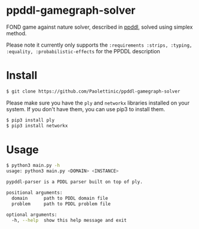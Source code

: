 # ppddl-gamegraph-solver

FOND game against nature solver, described in [ppddl](http://reports-archive.adm.cs.cmu.edu/anon/2004/CMU-CS-04-167.pdf), solved using simplex method.

Please note it currently only supports the ```:requirements :strips, :typing, :equality, :probabilistic-effects``` for the PPDDL description


# Install


```bash
$ git clone https://github.com/Paolettinic/ppddl-gamegraph-solver
```

Please make sure you have the ```ply``` and ```networkx``` libraries installed on your system. If you don't have them, you can use pip3 to install them.

```bash 
$ pip3 install ply
$ pip3 install networkx
```


# Usage

```bash
$ python3 main.py -h
usage: python3 main.py <DOMAIN> <INSTANCE>

pypddl-parser is a PDDL parser built on top of ply.

positional arguments:
  domain      path to PDDL domain file
  problem     path to PDDL problem file

optional arguments:
  -h, --help  show this help message and exit
```

